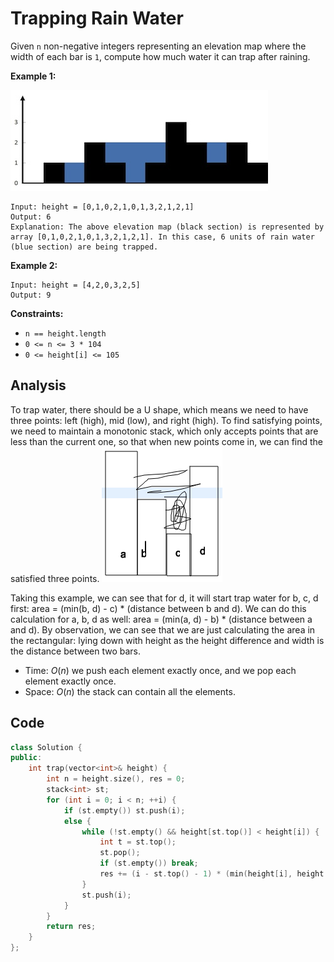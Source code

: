 # Trapping Rain Water

Given `n` non-negative integers representing an elevation map where the width of each bar is `1`, compute how much water it can trap after raining.

 

**Example 1:**

![IMAGE](resources/4B588E0ACC9802C8A67ED640E7F5FB1F.jpg)

```
Input: height = [0,1,0,2,1,0,1,3,2,1,2,1]
Output: 6
Explanation: The above elevation map (black section) is represented by array [0,1,0,2,1,0,1,3,2,1,2,1]. In this case, 6 units of rain water (blue section) are being trapped.
```

**Example 2:**

```
Input: height = [4,2,0,3,2,5]
Output: 9
```

 

**Constraints:**

- `n == height.length`
- `0 <= n <= 3 * 104`
- `0 <= height[i] <= 105`

## Analysis

To trap water, there should be a U shape, which means we need to have three points: left (high), mid (low), and right (high). To find satisfying points, we need to maintain a monotonic stack, which only accepts points that are less than the current one, so that when new points come in, we can find the satisfied three points. 
![Screen Shot 2020-10-07 at 7.47.22 PM.png](resources/82F743AC4AA9CFD78C295A2CFD4ED8A7.png)

Taking this example, we can see that for d, it will start trap water for b, c, d first: area = (min(b, d) - c) * (distance between b and d). We can do this calculation for a, b, d as well: area = (min(a, d) - b) * (distance between a and d). By observation, we can see that we are just calculating the area in the rectangular: lying down with height as the height difference and width is the distance between two bars.

* Time: $O(n)$ we push each element exactly once, and we pop each element exactly once.
* Space: $O(n)$ the stack can contain all the elements.

## Code

```c++
class Solution {
public:
    int trap(vector<int>& height) {
        int n = height.size(), res = 0;
        stack<int> st;
        for (int i = 0; i < n; ++i) {
            if (st.empty()) st.push(i);
            else {
                while (!st.empty() && height[st.top()] < height[i]) {
                    int t = st.top();
                    st.pop();
                    if (st.empty()) break;
                    res += (i - st.top() - 1) * (min(height[i], height[st.top()]) - height[t]);
                }
                st.push(i);
            }
        }
        return res;
    }
};
```